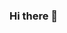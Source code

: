 ### Hi there 👋

<!--
**Jeff3722/Jeff3722** is a ✨ _special_ ✨ repository because its `README.md` (this file) appears on your GitHub profile.

Here are some ideas to get you started:

- 🔭 I’m currently working on ...RFID Jammer project, 
- 🌱 I’m currently learning ...
- 👯 I’m looking to collaborate on ...
- 🤔 I’m looking for help with ...
- 💬 Ask me about ...Cybersecurity, Linux, Penetration testing
- 📫 How to reach me: ...Jeff_Njanja on X
- 😄 Pronouns: ...
- ⚡ Fun fact: ...
-->
